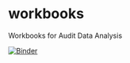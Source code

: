 # workbooks
Workbooks for Audit Data Analysis

[![Binder](https://mybinder.org/badge_logo.svg)](https://mybinder.org/v2/gh/LuHoo/workbooks/HEAD)
